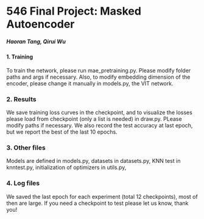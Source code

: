 # 546 Final Project: Masked Autoencoder
##### Haoran Tang, Qirui Wu

#### 1. Training
To train the network, please run mae_pretraining.py. Please modify folder paths and args if necessary. Also, to modify embedding dimension of the encoder, please change it manually in models.py, the VIT network.
### 2. Results
We save training loss curves in the checkpoint, and to visualize the losses please load from checkpoint (only a list is needed) in draw.py. PLease modify paths if necessary. We also record the test accuracy at last epoch, but we report the best of the last 10 epochs.
### 3. Other files
Models are defined in models.py, datasets in datasets.py, KNN test in knntest.py, initialization of optimizers in utils.py, 
### 4. Log files
We saved the last epoch for each experiment (total 12 checkpoints), most of then are large. If you need a checkpoint to test please let us know, thank you!
